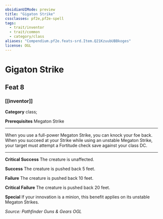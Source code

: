 ```yaml
---
obsidianUIMode: preview
title: "Gigaton Strike"
cssclasses: pf2e,pf2e-spell
tags:
  - trait/inventor
  - trait/common
  - category/class
aliases: "Compendium.pf2e.feats-srd.Item.Q21KzuubUBBkoges"
license: OGL
---
```

# Gigaton Strike
## Feat 8
### [[inventor]]

**Category** class; 



**Prerequisites** Megaton Strike
* * *
When you use a full-power Megaton Strike, you can knock your foe back. When you succeed at your Strike while using an unstable Megaton Strike, your target must attempt a Fortitude check save against your class DC.

* * *

**Critical Success** The creature is unaffected.

**Success** The creature is pushed back 5 feet.

**Failure** The creature is pushed back 10 feet.

**Critical Failure** The creature is pushed back 20 feet.

**Special** If your innovation is a minion, this benefit applies on its unstable Megaton Strikes.

*Source: Pathfinder Guns & Gears*
*OGL*